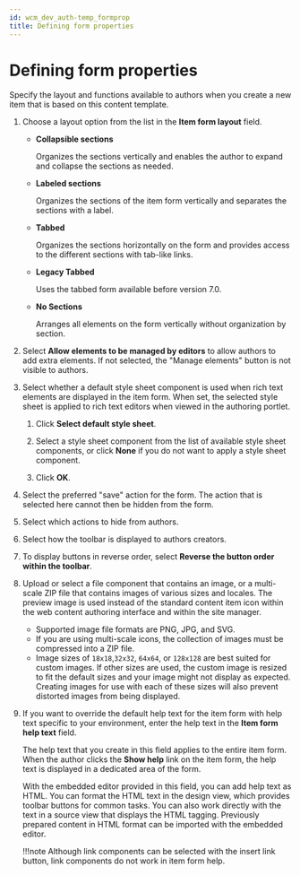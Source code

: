 ```yaml
---
id: wcm_dev_auth-temp_formprop
title: Defining form properties
---
```


# Defining form properties

Specify the layout and functions available to authors when you create a new item that is based on this content template.

1.  Choose a layout option from the list in the **Item form layout** field.

    -   **Collapsible sections**

        Organizes the sections vertically and enables the author to expand and collapse the sections as needed.

    -   **Labeled sections**

        Organizes the sections of the item form vertically and separates the sections with a label.

    -   **Tabbed**

        Organizes the sections horizontally on the form and provides access to the different sections with tab-like links.

    -   **Legacy Tabbed**

        Uses the tabbed form available before version 7.0.

    -   **No Sections**

        Arranges all elements on the form vertically without organization by section.

2.  Select **Allow elements to be managed by editors** to allow authors to add extra elements. If not selected, the "Manage elements" button is not visible to authors.

3.  Select whether a default style sheet component is used when rich text elements are displayed in the item form. When set, the selected style sheet is applied to rich text editors when viewed in the authoring portlet.

    1.  Click **Select default style sheet**.

    2.  Select a style sheet component from the list of available style sheet components, or click **None** if you do not want to apply a style sheet component.

    3.  Click **OK**.

4.  Select the preferred "save" action for the form. The action that is selected here cannot then be hidden from the form.

5.  Select which actions to hide from authors.

6.  Select how the toolbar is displayed to authors creators.

7.  To display buttons in reverse order, select **Reverse the button order within the toolbar**.

8.  Upload or select a file component that contains an image, or a multi-scale ZIP file that contains images of various sizes and locales. The preview image is used instead of the standard content item icon within the web content authoring interface and within the site manager.

    -   Supported image file formats are PNG, JPG, and SVG.
    -   If you are using multi-scale icons, the collection of images must be compressed into a ZIP file.
    -   Image sizes of `18x18`,`32x32`, `64x64`, or `128x128` are best suited for custom images. If other sizes are used, the custom image is resized to fit the default sizes and your image might not display as expected. Creating images for use with each of these sizes will also prevent distorted images from being displayed.

9.  If you want to override the default help text for the item form with help text specific to your environment, enter the help text in the **Item form help text** field.

    The help text that you create in this field applies to the entire item form. When the author clicks the **Show help** link on the item form, the help text is displayed in a dedicated area of the form.

    With the embedded editor provided in this field, you can add help text as HTML. You can format the HTML text in the design view, which provides toolbar buttons for common tasks. You can also work directly with the text in a source view that displays the HTML tagging. Previously prepared content in HTML format can be imported with the embedded editor.

    !!!note
        Although link components can be selected with the insert link button, link components do not work in item form help.


